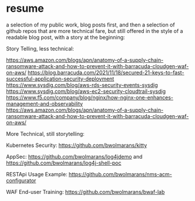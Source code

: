 # resume

 a selection of my public work, blog posts first, and then a selection of github repos that are more technical fare, but still offered in the style of a readable blog post, with a story at the beginning:

Story Telling, less technical:

https://aws.amazon.com/blogs/apn/anatomy-of-a-supply-chain-ransomware-attack-and-how-to-prevent-it-with-barracuda-cloudgen-waf-on-aws/
https://blog.barracuda.com/2021/11/18/secured-21-keys-to-fast-successful-application-security-deployment
https://www.sysdig.com/blog/aws-rds-security-events-sysdig
https://www.sysdig.com/blog/aws-ec2-security-cloudtrail-sysdig
https://www.f5.com/company/blog/nginx/how-nginx-one-enhances-management-and-observability
https://aws.amazon.com/blogs/apn/anatomy-of-a-supply-chain-ransomware-attack-and-how-to-prevent-it-with-barracuda-cloudgen-waf-on-aws/

More Technical, still storytelling:

Kubernetes Security: https://github.com/bwolmarans/kitty

AppSec: https://github.com/bwolmarans/log4jdemo and https://github.com/bwolmarans/log4j-shell-poc

RESTApi Usage Example: https://github.com/bwolmarans/nms-acm-configurator

WAF End-user Training: https://github.com/bwolmarans/bwaf-lab


